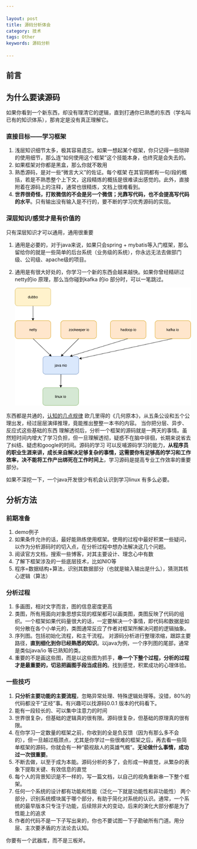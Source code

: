 ```yaml
---

layout: post
title: 源码分析体会
category: 技术
tags: Other
keywords: 源码分析

---
```


## 前言

## 为什么要读源码

如果你看到一个新东西，却没有理清它的逻辑，直到打通你已熟悉的东西（学名叫已有的知识体系），那肯定是没有真正理解它。

### 直接目标——学习框架

1. 浅层知识细节太多，极其容易遗忘。如果一想起某个框架，你只记得一些琐碎的使用细节，那么连“如何使用这个框架”这个技能本身，也终究是会失去的。
2. 如果框架对你都是黑盒，那么你就不敢用
3. 熟悉源码，是对一些“微言大义”的佐证。每个框架 在其官网都有一句/段的概括，若是不熟悉整个上下文，这段精炼的概括是很难读出感觉的。此外，直接附着在源码上的注释，通常也很精炼，文档上很难看到。
4. **世界很奇怪，打败微信的不会是另一个微信；光靠写代码，也不会提高写代码的水平**。只有输出没有输入是不行的，要不断的学习优秀源码的实现。

### 深层知识/感觉才是有价值的

只有深层知识才可以通用，通用很重要

1. 通用是必要的，对于java来说，如果只会spring + mybatis等入门框架，那么留给你的就是一些简单的后台系统（业务级的系统），你永远无法去做部门级、公司级、apache级的项目。
2. 通用是有很大好处的，你学习一个新的东西会越来越快。如果你曾经精研过netty的io 原理，那么当你碰到kafka 的io 部分时，可以一笔跳过。

    ![](/public/upload/other/framework_io.png)

东西都是共通的，[认知的几点规律](http://qiankunli.github.io/2018/11/05/cognition.html) 欧几里得的《几何原本》，从五条公设和五个公理出发，经过层层演绎推理，竟能推出整整一本书的内容。 当你把分层、异步、反应式这些基础的东西 理解透彻后，分析一个框架的源码就是一两天的事情。虽然短时间内增大了学习负担，但一旦理解透彻，疑惑不在脑中徘徊，长期来说省去了纠结、疑虑和google的时间。源码的学习 可以反哺源码学习的能力，**从程序员的职业生涯来讲，成长来自解决足够复杂的事情，这需要你有足够高的学习和工作效率，决不能将工作产出绑死在工作时间上**，学习源码是提高专业工作效率的重要部分。

如果不深挖一下，一个java开发很少有机会认识到学习linux 有多么必要。

## 分析方法

### 前期准备

1. demo例子
2. 如果条件允许的话，最好能熟练使用框架。使用的过程中最好积累一些疑问，以作为分析源码时的切入点，在分析过程中想办法解决这几个问题。
3. 阅读官方文档，搜索一些博客，对其主要设计、理念心中有数
4. 了解下框架涉及的一些底层技术，比如NIO等
5. 程序=数据结构+算法，识别其数据部分（也就是输入输出是什么），猜测其核心逻辑（算法）

### 分析过程

1. 多画图，相对文字而言，图的信息密度更高
1. 类图，所有用面向对象思想实现的框架都可以画类图，类图反映了代码的组织。一个框架如果代码量很大的话，一定要解决一个事情，即代码和数据是如何分散在各个小单元的，类图通常反应了作者对框架所解决问题的逻辑抽象。
2. 序列图。包括初始化流程，和主干流程。 对源码分析进行整理浓缩，跟踪主要路径，**直到细化到你已经熟悉的知识**。以java为例，一个序列图的尾部，通常是类似java/io 等已熟知的类。
3. 重要的不是画这些图，而是以这些图为抓手，**串一个下整个过程，分析的过程才是最重要的，切忌把画图手段当成目的**。找到感觉，积累成功的心理体验。

### 一些技巧

1. **只分析主要功能的主要流程**，忽略异常处理、特殊逻辑处理等。没错，80%的代码都没干“正经”事。有兴趣可以找源码0.0.1 版本的代码看下。
2. 能有一段较长的、可以集中注意力的时间
3. 世界很复杂，但基础的逻辑真的很有限。源码很复杂，但基础的原理真的很有限。
4. 在你学习一定数量的框架之前，你收到的全是负反馈（因为有那么多不会的），但一旦越过瓶颈点，尤其是你学过一些很难的框架之后，再去看一些简单框架的源码，你就会有一种“藐视敌人的英雄气概”。**无论做什么事情，成功过一次很重要**。
5. 不断去做，以至于成为本能。源码分析的多了，会形成一种直觉，从繁杂的表象下提取关键、有效信息的直觉
6. 每个人的背景知识是不一样的，写一篇文档，以自己的视角重新串一下整个框架。
7. 任何一个系统的设计都有功能和性能（泛化一下就是功能性和非功能性） 两个部分，识别系统模块属于哪个部分，有助于简化对系统的认识。通常，一个系统的最早版本只专注于功能，后续除非大的变动，后来的演化大部分都是为了性能上的追求
8. 作者的代码不是一下子写出来的，你也不要试图一下子勘破所有门道。用分层、主次要矛盾的方法论去认知。

你要有一个武器库，而不是三板斧。

